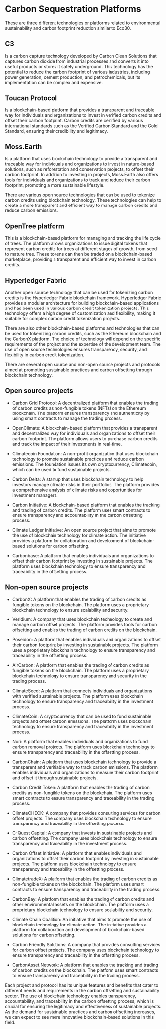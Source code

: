 
# Carbon Sequestration Platforms

These are three different technologies or platforms related to environmental sustainability and carbon footprint reduction similar to Eco30.

## C3

Is a carbon capture technology developed by Carbon Clean Solutions that captures carbon dioxide from industrial processes and converts it into useful products or stores it safely underground. This technology has the potential to reduce the carbon footprint of various industries, including power generation, cement production, and petrochemicals, but its implementation can be complex and expensive.

## Toucan Protocol

Is a blockchain-based platform that provides a transparent and traceable way for individuals and organizations to invest in verified carbon credits and offset their carbon footprint. Carbon credits are certified by various international standards such as the Verified Carbon Standard and the Gold Standard, ensuring their credibility and legitimacy.

## Moss.Earth

Is a platform that uses blockchain technology to provide a transparent and traceable way for individuals and organizations to invest in nature-based solutions, such as reforestation and conservation projects, to offset their carbon footprint. In addition to investing in projects, Moss.Earth also offers tools for individuals and organizations to track and reduce their carbon footprint, promoting a more sustainable lifestyle.

There are various open source technologies that can be used to tokenize carbon credits using blockchain technology. These technologies can help to create a more transparent and efficient way to manage carbon credits and reduce carbon emissions.

## OpenTree platform

This is a blockchain-based platform for managing and tracking the life cycle of trees. The platform allows organizations to issue digital tokens that represent carbon credits for trees at different stages of growth, from seed to mature tree. These tokens can then be traded on a blockchain-based marketplace, providing a transparent and efficient way to invest in carbon credits.

## Hyperledger Fabric

Another open source technology that can be used for tokenizing carbon credits is the Hyperledger Fabric blockchain framework. Hyperledger Fabric provides a modular architecture for building blockchain-based applications and has been used in various carbon credit tokenization projects. This technology offers a high degree of customization and flexibility, making it suitable for complex carbon credit tokenization projects.

There are also other blockchain-based platforms and technologies that can be used for tokenizing carbon credits, such as the Ethereum blockchain and the CarbonX platform. The choice of technology will depend on the specific requirements of the project and the expertise of the development team. The use of open source technologies ensures transparency, security, and flexibility in carbon credit tokenization.

There are several open source and non-open source projects and protocols aimed at promoting sustainable practices and carbon offsetting through blockchain technology.

## Open source projects

- Carbon Grid Protocol: A decentralized platform that enables the trading of carbon credits as non-fungible tokens (NFTs) on the Ethereum blockchain. The platform ensures transparency and authenticity by using smart contracts to manage the trading process.

- OpenClimate: A blockchain-based platform that provides a transparent and decentralized way for individuals and organizations to offset their carbon footprint. The platform allows users to purchase carbon credits and track the impact of their investments in real-time.

- Climatecoin Foundation: A non-profit organization that uses blockchain technology to promote sustainable practices and reduce carbon emissions. The foundation issues its own cryptocurrency, Climatecoin, which can be used to fund sustainable projects.

- Carbon Delta: A startup that uses blockchain technology to help investors manage climate risks in their portfolios. The platform provides a comprehensive analysis of climate risks and opportunities for investment managers.

- Carbon Initiative: A blockchain-based platform that enables the tracking and trading of carbon credits. The platform uses smart contracts to ensure transparency and accountability in the carbon offsetting process.

- Climate Ledger Initiative: An open source project that aims to promote the use of blockchain technology for climate action. The initiative provides a platform for collaboration and development of blockchain-based solutions for carbon offsetting.

- Carbonbase: A platform that enables individuals and organizations to offset their carbon footprint by investing in sustainable projects. The platform uses blockchain technology to ensure transparency and traceability in the offsetting process.

## Non-open source projects

- CarbonX: A platform that enables the trading of carbon credits as fungible tokens on the blockchain. The platform uses a proprietary blockchain technology to ensure scalability and security.

- Veridium: A company that uses blockchain technology to create and manage carbon offset projects. The platform provides tools for carbon offsetting and enables the trading of carbon credits on the blockchain.

- Poseidon: A platform that enables individuals and organizations to offset their carbon footprint by investing in sustainable projects. The platform uses a proprietary blockchain technology to ensure transparency and traceability in the offsetting process.

- AirCarbon: A platform that enables the trading of carbon credits as fungible tokens on the blockchain. The platform uses a proprietary blockchain technology to ensure transparency and security in the trading process.

- ClimateSeed: A platform that connects individuals and organizations with verified sustainable projects. The platform uses blockchain technology to ensure transparency and traceability in the investment process.

- ClimateCoin: A cryptocurrency that can be used to fund sustainable projects and offset carbon emissions. The platform uses blockchain technology to ensure transparency and traceability in the investment process.

- Nori: A platform that enables individuals and organizations to fund carbon removal projects. The platform uses blockchain technology to ensure transparency and traceability in the offsetting process.

- CarbonChain: A platform that uses blockchain technology to provide a transparent and verifiable way to track carbon emissions. The platform enables individuals and organizations to measure their carbon footprint and offset it through sustainable projects.

- Carbon Credit Token: A platform that enables the trading of carbon credits as non-fungible tokens on the blockchain. The platform uses smart contracts to ensure transparency and traceability in the trading process.

- ClimateCHECK: A company that provides consulting services for carbon offset projects. The company uses blockchain technology to ensure transparency and traceability in the offsetting process.

- C-Quest Capital: A company that invests in sustainable projects and carbon offsetting. The company uses blockchain technology to ensure transparency and traceability in the investment process.

- Carbon Offset Initiative: A platform that enables individuals and organizations to offset their carbon footprint by investing in sustainable projects. The platform uses blockchain technology to ensure transparency and traceability in the offsetting process.

- ClimatetradeX: A platform that enables the trading of carbon credits as non-fungible tokens on the blockchain. The platform uses smart contracts to ensure transparency and traceability in the trading process.

- CarbonBay: A platform that enables the trading of carbon credits and other environmental assets on the blockchain. The platform uses a proprietary blockchain technology to ensure scalability and security.

- Climate Chain Coalition: An initiative that aims to promote the use of blockchain technology for climate action. The initiative provides a platform for collaboration and development of blockchain-based solutions for carbon offsetting.

- Carbon Friendly Solutions: A company that provides consulting services for carbon offset projects. The company uses blockchain technology to ensure transparency and traceability in the offsetting process.

- CarbonAsset.Network: A platform that enables the tracking and trading of carbon credits on the blockchain. The platform uses smart contracts to ensure transparency and traceability in the trading process.

Each project and protocol has its unique features and benefits that cater to different needs and requirements in the carbon offsetting and sustainability sector. The use of blockchain technology enables transparency, accountability, and traceability in the carbon offsetting process, which is crucial for ensuring the legitimacy and effectiveness of sustainable projects. As the demand for sustainable practices and carbon offsetting increases, we can expect to see more innovative blockchain-based solutions in this field.
